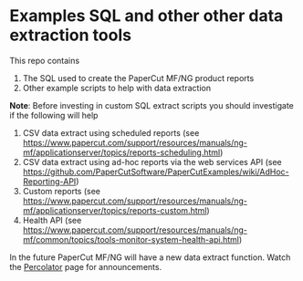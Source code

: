 # Examples SQL and other other data extraction tools

This repo contains

1. The SQL used to create the PaperCut MF/NG product reports
2. Other example scripts to help with data extraction


**Note**: Before investing in custom SQL extract scripts you should investigate if the following will help


1. CSV data extract using scheduled reports (see https://www.papercut.com/support/resources/manuals/ng-mf/applicationserver/topics/reports-scheduling.html)
2. CSV data extract using ad-hoc reports via the web services API (see https://github.com/PaperCutSoftware/PaperCutExamples/wiki/AdHoc-Reporting-API)
3. Custom reports (see https://www.papercut.com/support/resources/manuals/ng-mf/applicationserver/topics/reports-custom.html)
4. Health API (see https://www.papercut.com/support/resources/manuals/ng-mf/common/topics/tools-monitor-system-health-api.html)

In the future PaperCut MF/NG will have a new data extract function.
Watch the [Percolator](https://www.papercut.com/products/percolator/) page for announcements.
